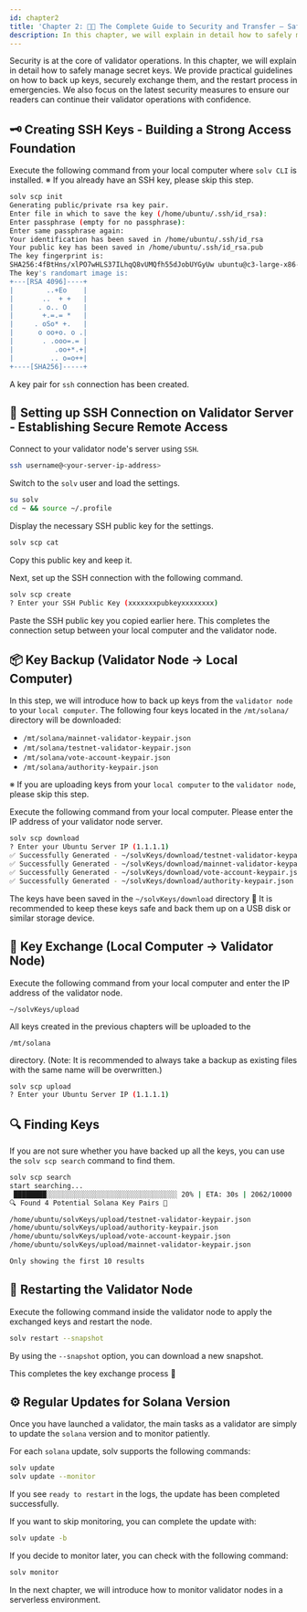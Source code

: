 ```yaml
---
id: chapter2
title: 'Chapter 2: 🔐🚚 The Complete Guide to Security and Transfer — Safe Backup, Exchange, and Regular Update of Secret Keys 💼'
description: In this chapter, we will explain in detail how to safely manage secret keys.We provide practical guidelines on how to back up keys, securely exchange them, and the restart process in emergencies.
---
```


Security is at the core of validator operations. In this chapter, we will explain in detail how to safely manage secret keys. We provide practical guidelines on how to back up keys, securely exchange them, and the restart process in emergencies. We also focus on the latest security measures to ensure our readers can continue their validator operations with confidence.

## 🗝️ Creating SSH Keys - Building a Strong Access Foundation

Execute the following command from your local computer where `solv CLI` is installed.
※ If you already have an SSH key, please skip this step.

```bash
solv scp init
Generating public/private rsa key pair.
Enter file in which to save the key (/home/ubuntu/.ssh/id_rsa):
Enter passphrase (empty for no passphrase):
Enter same passphrase again:
Your identification has been saved in /home/ubuntu/.ssh/id_rsa
Your public key has been saved in /home/ubuntu/.ssh/id_rsa.pub
The key fingerprint is:
SHA256:4fBtHns/xlPO7wHLS37ILhqQ8vUMQfh55dJobUYGyUw ubuntu@c3-large-x86-bue-1
The key's randomart image is:
+---[RSA 4096]----+
|        ..+Eo    |
|       ..  + +   |
|      . o.. O    |
|       +.=.= *   |
|     . oSo* +.   |
|      o oo+o. o .|
|       . .ooo=.= |
|          .oo+*.+|
|         .. o=o++|
+----[SHA256]-----+
```

A key pair for `ssh` connection has been created.

## 🔗 Setting up SSH Connection on Validator Server - Establishing Secure Remote Access

Connect to your validator node's server using `SSH`.

```bash
ssh username@<your-server-ip-address>
```

Switch to the `solv` user and load the settings.

```bash
su solv
cd ~ && source ~/.profile
```

Display the necessary SSH public key for the settings.

```bash
solv scp cat
```

Copy this public key and keep it.

Next, set up the SSH connection with the following command.

```bash
solv scp create
? Enter your SSH Public Key (xxxxxxxpubkeyxxxxxxxx)
```

Paste the SSH public key you copied earlier here.
This completes the connection setup between your local computer and the validator node.

## 📦 Key Backup (Validator Node → Local Computer)

In this step, we will introduce how to back up keys from the `validator node` to your `local computer`. The following four keys located in the `/mt/solana/` directory will be downloaded:

- `/mt/solana/mainnet-validator-keypair.json`
- `/mt/solana/testnet-validator-keypair.json`
- `/mt/solana/vote-account-keypair.json`
- `/mt/solana/authority-keypair.json`

※ If you are uploading keys from your `local computer` to the `validator node`, please skip this step.

Execute the following command from your local computer. Please enter the IP address of your validator node server.

```bash
solv scp download
? Enter your Ubuntu Server IP (1.1.1.1)
✅ Successfully Generated - ~/solvKeys/download/testnet-validator-keypair.json
✅ Successfully Generated - ~/solvKeys/download/mainnet-validator-keypair.json
✅ Successfully Generated - ~/solvKeys/download/vote-account-keypair.json
✅ Successfully Generated - ~/solvKeys/download/authority-keypair.json
```

The keys have been saved in the `~/solvKeys/download` directory 🎉
It is recommended to keep these keys safe and back them up on a USB disk or similar storage device.

## 🔀 Key Exchange (Local Computer → Validator Node)

Execute the following command from your local computer and enter the IP address of the validator node.

`~/solvKeys/upload`

All keys created in the previous chapters will be uploaded to the

`/mt/solana`

directory.
(Note: It is recommended to always take a backup as existing files with the same name will be overwritten.)

```bash
solv scp upload
? Enter your Ubuntu Server IP (1.1.1.1)
```

## 🔍 Finding Keys

If you are not sure whether you have backed up all the keys, you can use the `solv scp search` command to find them.

```bash
solv scp search
start searching...
 ████████░░░░░░░░░░░░░░░░░░░░░░░░░░░░░░░░ 20% | ETA: 30s | 2062/10000
🔍 Found 4 Potential Solana Key Pairs 🎉

/home/ubuntu/solvKeys/upload/testnet-validator-keypair.json
/home/ubuntu/solvKeys/upload/authority-keypair.json
/home/ubuntu/solvKeys/upload/vote-account-keypair.json
/home/ubuntu/solvKeys/upload/mainnet-validator-keypair.json

Only showing the first 10 results
```

## 🔄 Restarting the Validator Node

Execute the following command inside the validator node to apply the exchanged keys and restart the node.

```bash
solv restart --snapshot
```

By using the `--snapshot` option, you can download a new snapshot.

This completes the key exchange process 🎉

## ⚙️ Regular Updates for Solana Version

Once you have launched a validator, the main tasks as a validator are simply to update the `solana` version and to monitor patiently.

For each `solana` update, solv supports the following commands:

```bash
solv update
solv update --monitor
```

If you see `ready to restart` in the logs, the update has been completed successfully.

If you want to skip monitoring, you can complete the update with:

```bash
solv update -b
```

If you decide to monitor later, you can check with the following command:

```bash
solv monitor
```

In the next chapter, we will introduce how to monitor validator nodes in a serverless environment.
